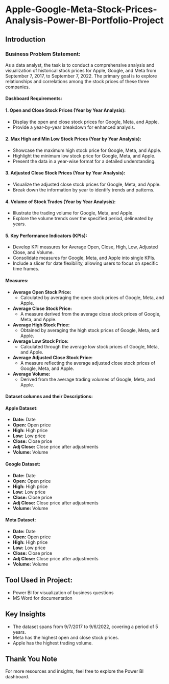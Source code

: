 # Apple-Google-Meta-Stock-Prices-Analysis-Power-BI-Portfolio-Project

## Introduction

### Business Problem Statement:

As a data analyst, the task is to conduct a comprehensive analysis and visualization of historical stock prices for Apple, Google, and Meta from September 7, 2017, to September 7, 2022. The primary goal is to explore relationships and correlations among the stock prices of these three companies.
#### Dashboard Requirements:
#### 1. Open and Close Stock Prices (Year by Year Analysis):

- Display the open and close stock prices for Google, Meta, and Apple.
- Provide a year-by-year breakdown for enhanced analysis.

#### 2. Max High and Min Low Stock Prices (Year by Year Analysis):

- Showcase the maximum high stock price for Google, Meta, and Apple.
- Highlight the minimum low stock price for Google, Meta, and Apple.
- Present the data in a year-wise format for a detailed understanding.

#### 3. Adjusted Close Stock Prices (Year by Year Analysis):

- Visualize the adjusted close stock prices for Google, Meta, and Apple.
- Break down the information by year to identify trends and patterns.

#### 4. Volume of Stock Trades (Year by Year Analysis):

- Illustrate the trading volume for Google, Meta, and Apple.
- Explore the volume trends over the specified period, delineated by years.

#### 5. Key Performance Indicators (KPIs):

- Develop KPI measures for Average Open, Close, High, Low, Adjusted Close, and Volume.
- Consolidate measures for Google, Meta, and Apple into single KPIs.
- Include a slicer for date flexibility, allowing users to focus on specific time frames.
#### Measures:
- **Average Open Stock Price:**
  - Calculated by averaging the open stock prices of Google, Meta, and Apple.
- **Average Close Stock Price:**
  - A measure derived from the average close stock prices of Google, Meta, and Apple.
- **Average High Stock Price:**
  - Obtained by averaging the high stock prices of Google, Meta, and Apple.
- **Average Low Stock Price:**
  - Calculated through the average low stock prices of Google, Meta, and Apple.
- **Average Adjusted Close Stock Price:**
  - A measure reflecting the average adjusted close stock prices of Google, Meta, and Apple.
- **Average Volume:**
  - Derived from the average trading volumes of Google, Meta, and Apple.


#### Dataset columns and their Descriptions:
#### Apple Dataset:

- **Date:** Date
- **Open:** Open price
- **High:** High price
- **Low:** Low price
- **Close:** Close price
- **Adj Close:** Close price after adjustments
- **Volume:** Volume

#### Google Dataset:

- **Date:** Date
- **Open:** Open price
- **High:** High price
- **Low:** Low price
- **Close:** Close price
- **Adj Close:** Close price after adjustments
- **Volume:** Volume

#### Meta Dataset:

- **Date:** Date
- **Open:** Open price
- **High:** High price
- **Low:** Low price
- **Close:** Close price
- **Adj Close:** Close price after adjustments
- **Volume:** Volume

## Tool Used in Project:

- Power BI for visualization of business questions
- MS Word for documentation

## Key Insights

- The dataset spans from 9/7/2017 to 9/6/2022, covering a period of 5 years.
- Meta has the highest open and close stock prices.
- Apple has the highest trading volume.

## Thank You Note

For more resources and insights, feel free to explore the Power BI dashboard.

